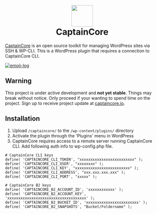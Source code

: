<h1 align="center">
  <a href="https://captaincore.io"><img src="https://captaincore.io/wp-content/uploads/2018/02/main-web-icons-captain.png" width="70" /></a><br />
CaptainCore

</h1>

[CaptainCore](https://captaincore.io) is an open source toolkit for managing WordPress sites via SSH & WP-CLI. This is a WordPress plugin that requires a connection to CaptainCore CLI.

[![emoji-log](https://cdn.rawgit.com/ahmadawais/stuff/ca97874/emoji-log/flat.svg)](https://github.com/ahmadawais/Emoji-Log/)

## **Warning**
This project is under active development and **not yet stable**. Things may break without notice. Only proceed if your wanting to spend time on the project. Sign up to receive project update at [captaincore.io](https://captaincore.io/).

## Installation

1. Upload `/captaincore/` to the `/wp-content/plugins/` directory
2. Activate the plugin through the 'Plugins' menu in WordPress
3. CaptainCore requires access to a remote server running CaptainCore CLI. Add following auth info to wp-config.php file.

```
# CaptainCore CLI keys
define( 'CAPTAINCORE_CLI_TOKEN', "xxxxxxxxxxxxxxxxxxxxxxxxx" );
define( 'CAPTAINCORE_CLI_USER', "xxxxxxxx" );
define( 'CAPTAINCORE_CLI_KEY', "xxxxxxxxxxxxxxxxxxxxxxxxx" );
define( 'CAPTAINCORE_CLI_ADDRESS', "xxx.xxx.xxx.xxx" );
define( 'CAPTAINCORE_CLI_PORT', "xxxxx" );

# CaptainCore B2 keys
define( 'CAPTAINCORE_B2_ACCOUNT_ID', 'xxxxxxxxxxxx' );
define( 'CAPTAINCORE_B2_ACCOUNT_KEY', 'xxxxxxxxxxxxxxxxxxxxxxxxxxxxxxxxxxxx' );
define( 'CAPTAINCORE_B2_BUCKET_ID', 'xxxxxxxxxxxxxxxxxxxxxxxx' );
define( 'CAPTAINCORE_B2_SNAPSHOTS', "Bucket/Foldername" );
```